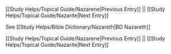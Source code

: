 [[Study Helps/Topical Guide/Nazarene|Previous Entry]]  ||  [[Study Helps/Topical Guide/Nazarite|Next Entry]]

 See [[Study Helps/Bible Dictionary/Nazareth|BD Nazareth]]

[[Study Helps/Topical Guide/Nazarene|Previous Entry]]  ||  [[Study Helps/Topical Guide/Nazarite|Next Entry]]
